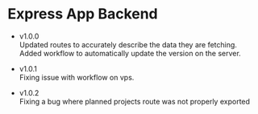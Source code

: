 # Express App Backend

<!-- V major.minor.patch -->

- v1.0.0  
  Updated routes to accurately describe the data they are fetching.  
  Added workflow to automatically update the version on the server.

- v1.0.1  
  Fixing issue with workflow on vps.

- v1.0.2  
  Fixing a bug where planned projects route was not properly exported
